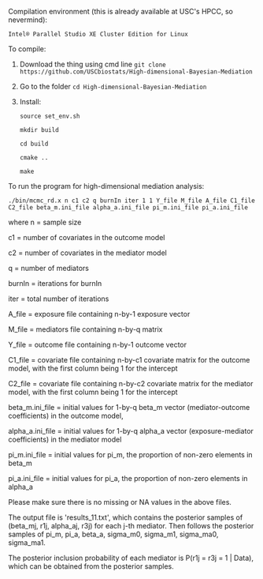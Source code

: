 Compilation environment (this is already available at USC's HPCC, so nevermind):

    Intel® Parallel Studio XE Cluster Edition for Linux

To compile:

1.  Download the thing using cmd line `git clone https://github.com/USCbiostats/High-dimensional-Bayesian-Mediation`

2.  Go to the folder `cd High-dimensional-Bayesian-Mediation`

3.  Install:

    ```
    source set_env.sh

    mkdir build

    cd build

    cmake ..

    make
    ```

To run the program for high-dimensional mediation analysis:

    ./bin/mcmc_rd.x n c1 c2 q burnIn iter 1 1 Y_file M_file A_file C1_file C2_file beta_m.ini_file alpha_a.ini_file pi_m.ini_file pi_a.ini_file

where
n = sample size

c1 = number of covariates in the outcome model

c2 = number of covariates in the mediator model

q = number of mediators

burnIn = iterations for burnIn

iter = total number of iterations

A_file = exposure file containing n-by-1 exposure vector

M_file = mediators file containing n-by-q matrix

Y_file = outcome file containing n-by-1 outcome vector

C1_file = covariate file containing n-by-c1 covariate matrix for the outcome model, with the first column being 1 for the intercept

C2_file = covariate file containing n-by-c2 covariate matrix for the mediator model, with the first column being 1 for the intercept

beta_m.ini_file = initial values for 1-by-q beta_m vector (mediator-outcome coefficients) in the outcome model, 

alpha_a.ini_file = initial values for 1-by-q alpha_a vector (exposure-mediator coefficients) in the mediator model

pi_m.ini_file = initial values for pi_m, the proportion of non-zero elements in beta_m

pi_a.ini_file = initial values for pi_a, the proportion of non-zero elements in alpha_a

Please make sure there is no missing or NA values in the above files.

The output file is 'results_11.txt', which contains the posterior samples of (beta_mj, r1j, alpha_aj, r3j) for each j-th mediator. Then follows the posterior samples of pi_m, pi_a, beta_a, sigma_m0, sigma_m1, sigma_ma0, sigma_ma1.

The posterior inclusion probability of each mediator is P(r1j = r3j = 1 | Data), which can be obtained from the posterior samples.
